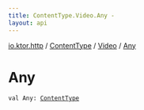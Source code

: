 ```yaml
---
title: ContentType.Video.Any - 
layout: api
---
```


<div class='api-docs-breadcrumbs'><a href="../../index.html">io.ktor.http</a> / <a href="../index.html">ContentType</a> / <a href="index.html">Video</a> / <a href="./-any.html">Any</a></div>

# Any

<div class="signature"><code><span class="keyword">val </span><span class="identifier">Any</span><span class="symbol">: </span><a href="../index.html"><span class="identifier">ContentType</span></a></code></div>
